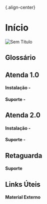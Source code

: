 {.align-center}<!-- TITLE: Wiki - Linked Gourmet -->
<!-- SUBTITLE: Plataforma para compatilhamento de conhecimento -->

# Início
![Sem Titulo](https://si6nsa.bn.files.1drv.com/y4m4tjrxmfx_wF4cbnQ5hjpSkrdb7DpqFP08_3Cxvvw_8A7pJMwa1LAaqMXuARmTK87CJVt5YDWajIBaR_TfqkwxC9dp268Y_icLMDD0E1cxkRLSOKg73IXXia24213T82XQmu49oYL0Vvw7VlM6lJ4GdaZSfWAe9KrQ8nfonzGKlNrz01fxMsRYe42WDAIwvkEwweWOmY3Ms24NaJo78aDzg?width=409&height=300&cropmode=none "Sem Titulo")
## Glossário
## Atenda 1.0
#### Instalação - 
#### Suporte - 

## Atenda 2.0
#### Instalação - 
#### Suporte - 

## Retaguarda
#### Suporte

## Links Úteis
#### Material Externo

